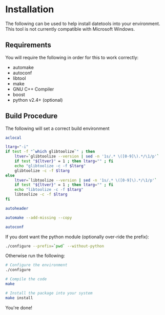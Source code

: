 # Installation
The following can be used to help install datetools into your environment.
This tool is not currently compatible with Microsoft Windows.

## Requirements
You will require the following in order for this to work correctly:
* automake
* autoconf
* libtool
* make
* GNU C++ Compiler
* boost
* python v2.4+ (optional)

## Build Procedure
The following will set a correct build environment
```bash
aclocal

ltarg="-i"
if test -f "`which glibtoolize`" ; then
	ltver=`glibtoolize --version | sed -n '1s/.* \([0-9]\).*/\1/p'`
	if test "${ltver}" = 1 ; then ltarg="" ; fi
	echo "glibtoolize -c -f $ltarg"
	glibtoolize -c -f $ltarg
else
	ltver=`libtoolize --version | sed -n '1s/.* \([0-9]\).*/\1/p'`
	if test "${ltver}" = 1 ; then ltarg="" ; fi
	echo "libtoolize -c -f $ltarg"
	libtoolize -c -f $ltarg
fi

autoheader

automake --add-missing --copy

autoconf
```

If you dont want the python module (optionally over-ride the prefix):
```bash
./configure --prefix=`pwd` --without-python
```

Otherwise run the following:
```bash
# Configure the environment
./configure

# Compile the code
make

# Install the package into your system
make install
```

You're done!
